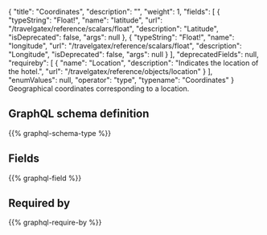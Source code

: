 {
  "title": "Coordinates",
  "description": "",
  "weight": 1,
  "fields": [
    {
      "typeString": "Float!",
      "name": "latitude",
      "url": "/travelgatex/reference/scalars/float",
      "description": "Latitude",
      "isDeprecated": false,
      "args": null
    },
    {
      "typeString": "Float!",
      "name": "longitude",
      "url": "/travelgatex/reference/scalars/float",
      "description": "Longitude",
      "isDeprecated": false,
      "args": null
    }
  ],
  "deprecatedFields": null,
  "requireby": [
    {
      "name": "Location",
      "description": "Indicates the location of the hotel.",
      "url": "/travelgatex/reference/objects/location"
    }
  ],
  "enumValues": null,
  "operator": "type",
  "typename": "Coordinates"
}
Geographical coordinates corresponding to a location.
## GraphQL schema definition

{{% graphql-schema-type %}}

## Fields

{{% graphql-field %}}

## Required by

{{% graphql-require-by %}}
